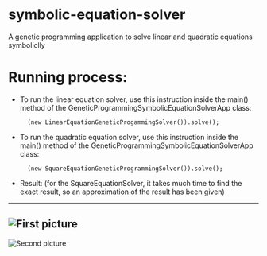 # symbolic-equation-solver
A genetic programming application to solve linear and quadratic equations symboliclly

# Running process:

* To run the linear equation solver, use this instruction inside the main() method of the GeneticProgrammingSymbolicEquationSolverApp class:
        
        (new LinearEquationGeneticProgammingSolver()).solve();

* To run the quadratic equation solver, use this instruction inside the main() method of the GeneticProgrammingSymbolicEquationSolverApp class:
        
        (new SquareEquationGeneticProgrammingSolver()).solve();

* Result: (for the SquareEquationSolver, it takes much time to find the exact result, so an approximation of the result has been given)

---
![First picture](https://github.com/mssm199996/symbolic-equation-solver/blob/master/linear-equation-solver.png)
---
![Second picture](https://github.com/mssm199996/symbolic-equation-solver/blob/master/quadratic-equation-solver.png)



